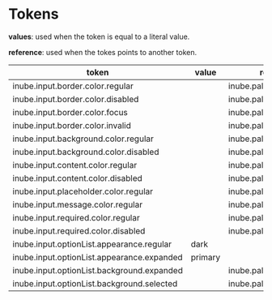 # Tokens

**values**: used when the token is equal to a literal value.

**reference**: used when the tokes points to another token.

| token                                      | value   | reference                  |
| ------------------------------------------ | ------- | -------------------------- |
| inube.input.border.color.regular           |         | inube.palette.neutral.n40  |
| inube.input.border.color.disabled          |         | inube.palette.neutral.n40  |
| inube.input.border.color.focus             |         | inube.palette.blue.b300    |
| inube.input.border.color.invalid           |         | inube.palette.red.r400     |
| inube.input.background.color.regular       |         | inube.palette.neutral.n0   |
| inube.input.background.color.disabled      |         | inube.palette.neutral.n10  |
| inube.input.content.color.regular          |         | inube.palette.neutral.n900 |
| inube.input.content.color.disabled         |         | inube.palette.neutral.n70  |
| inube.input.placeholder.color.regular      |         | inube.palette.neutral.n300 |
| inube.input.message.color.regular          |         | inube.palette.red.r400     |
| inube.input.required.color.regular         |         | inube.palette.red.r400     |
| inube.input.required.color.disabled        |         | inube.palette.neutral.n70  |
| inube.input.optionList.appearance.regular  | dark    |                            |
| inube.input.optionList.appearance.expanded | primary |                            |
| inube.input.optionList.background.expanded |         | inube.palette.neutral.n0   |
| inube.input.optionList.background.selected |         | inube.palette.neutral.n30  |
